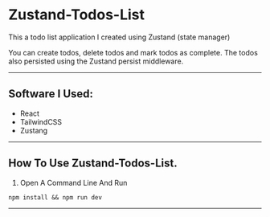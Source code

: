 # Zustand-Todos-List

This a todo list application I created using Zustand (state manager)

You can create todos, delete todos and mark todos as complete. The todos also persisted using
the Zustand persist middleware.

---

## Software I Used:
* React
* TailwindCSS
* Zustang
---


## How To Use Zustand-Todos-List.
1. Open A Command Line And Run
```
npm install && npm run dev
```
---